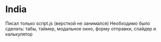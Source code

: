 # India

Писал только script.js (версткой не занимался)
Необходимо было сделать: табы, таймер, модальное окно, форму отправки, слайдер и калькулятор
